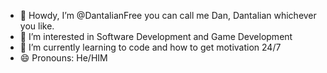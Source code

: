 - 👋 Howdy, I’m @DantalianFree you can call me Dan, Dantalian whichever you like.
- 👀 I’m interested in Software Development and Game Development
- 🌱 I’m currently learning to code and how to get motivation 24/7
- 😄 Pronouns: He/HIM

<!---
DantalianFree/DantalianFree is a ✨ special ✨ repository because its `README.md` (this file) appears on your GitHub profile.
You can click the Preview link to take a look at your changes.
--->
